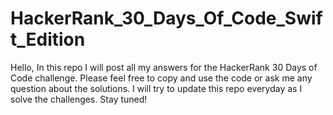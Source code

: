 # HackerRank_30_Days_Of_Code_Swift_Edition
Hello, In this repo I will post all my answers for the HackerRank 30 Days of Code challenge. Please feel free to copy and use the code or ask me any question about the solutions.
I will try to update this repo everyday as I solve the challenges.
Stay tuned!
